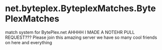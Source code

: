 # net.byteplex.ByteplexMatches.BytePlexMatches
match system for BytePlex.net
AHHHH I MADE A NOTEHR PULL REQUEST???
Please join this amazing server we have so many cool friends on here and everything 